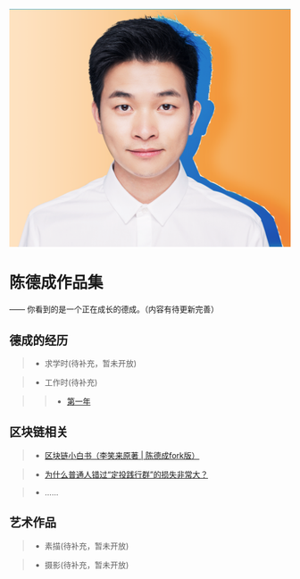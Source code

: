 ![](/images/decheng-photo-out.png)

# 陈德成作品集
—— 你看到的是一个正在成长的德成。（内容有待更新完善）

## 德成的经历

> * 求学时(待补充，暂未开放)

> * 工作时(待补充)

>> * [第一年](https://w3c.group/c/1575814615988447)

## 区块链相关

> * [区块链小白书（李笑来原著 | 陈德成fork版）](https://blockchainbook.top)

> * [为什么普通人错过“定投践行群”的损失非常大？](https://decheng.xyz/boxgroup)

> * ……

## 艺术作品

> * 素描(待补充，暂未开放)

> * 摄影(待补充，暂未开放)

